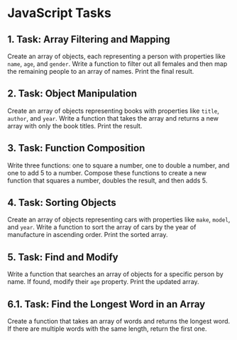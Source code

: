# JavaScript Tasks

## 1. Task: Array Filtering and Mapping
Create an array of objects, each representing a person with properties like `name`, `age`, and `gender`. Write a function to filter out all females and then map the remaining people to an array of names. Print the final result.

## 2. Task: Object Manipulation
Create an array of objects representing books with properties like `title`, `author`, and `year`. Write a function that takes the array and returns a new array with only the book titles. Print the result.

## 3. Task: Function Composition
Write three functions: one to square a number, one to double a number, and one to add 5 to a number. Compose these functions to create a new function that squares a number, doubles the result, and then adds 5.

## 4. Task: Sorting Objects
Create an array of objects representing cars with properties like `make`, `model`, and `year`. Write a function to sort the array of cars by the year of manufacture in ascending order. Print the sorted array.

## 5. Task: Find and Modify
Write a function that searches an array of objects for a specific person by name. If found, modify their `age` property. Print the updated array.

## 6.1. Task: Find the Longest Word in an Array
Create a function that takes an array of words and returns the longest word. If there are multiple words with the same length, return the first one.